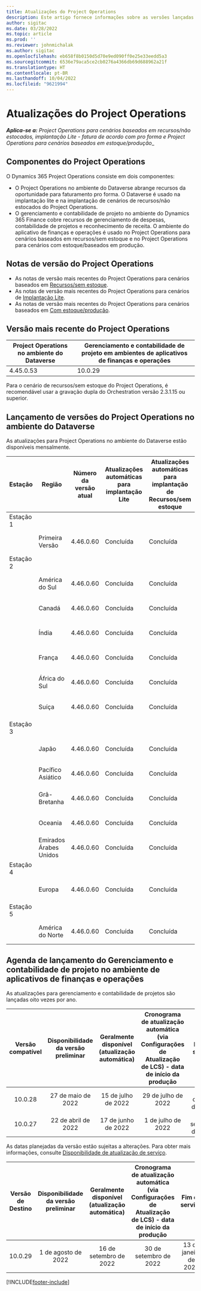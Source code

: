 ```yaml
---
title: Atualizações do Project Operations
description: Este artigo fornece informações sobre as versões lançadas do Dynamics 365 Project Operations.
author: sigitac
ms.date: 03/28/2022
ms.topic: article
ms.prod: ''
ms.reviewer: johnmichalak
ms.author: sigitac
ms.openlocfilehash: eb658f8b0150d5d70e9ed090ff0e25e33eedd5a3
ms.sourcegitcommit: 6536e79aca5ce2cb0276a4366db69d688962a21f
ms.translationtype: HT
ms.contentlocale: pt-BR
ms.lasthandoff: 10/04/2022
ms.locfileid: "9621994"
---
```

# <a name="project-operations-updates"></a>Atualizações do Project Operations

_**Aplica-se a:** Project Operations para cenários baseados em recursos/não estocados, implantação Lite - fatura de acordo com pro forma e Project Operations para cenários baseados em estoque/produção__



## <a name="project-operations-components"></a>Componentes do Project Operations

O Dynamics 365 Project Operations consiste em dois componentes:

- O Project Operations no ambiente do Dataverse abrange recursos da oportunidade para faturamento pro forma. O Dataverse é usado na implantação lite e na implantação de cenários de recursos/não estocados do Project Operations.
- O gerenciamento e contabilidade de projeto no ambiente do Dynamics 365 Finance cobre recursos de gerenciamento de despesas, contabilidade de projetos e reconhecimento de receita. O ambiente do aplicativo de finanças e operações é usado no Project Operations para cenários baseados em recursos/sem estoque e no Project Operations para cenários com estoque/baseados em produção.

## <a name="project-operations-release-notes"></a>Notas de versão do Project Operations
- As notas de versão mais recentes do Project Operations para cenários baseados em [Recursos/sem estoque](whats-new-july-2022-resource-based.md).
- As notas de versão mais recentes do Project Operations para cenários de [Implantação Lite](../pro/whats-new/whats-new-july-2022-lite.md).
- As notas de versão mais recentes do Project Operations para cenários baseados em [Com estoque/produção](../prod-pma/whats-new/whats-new-jul-2022-stocked.md).

## <a name="project-operations-latest-version"></a>Versão mais recente do Project Operations

| Project Operations no ambiente do Dataverse | Gerenciamento e contabilidade de projeto em ambientes de aplicativos de finanças e operações | 
| --- | --- |
| 4.45.0.53 | 10.0.29 |

Para o cenário de recursos/sem estoque do Project Operations, é recomendável usar a gravação dupla do Orchestration versão 2.3.1.15 ou superior.

## <a name="release-schedule-for-project-operations-on-dataverse-environment"></a>Lançamento de versões do Project Operations no ambiente do Dataverse

As atualizações para Project Operations no ambiente do Dataverse estão disponíveis mensalmente. 

| Estação | Região | Número da versão atual | Atualizações automáticas para implantação Lite | Atualizações automáticas para implantação de Recursos/sem estoque | Número da próxima versão | Próxima versão disponível ao público |
|-----------|-----------------------|-----------------|--------------------|---------------------|---------------------|---------------------|
| Estação 1 |   &nbsp;              |    &nbsp;       | &nbsp;             |      &nbsp;         |      &nbsp;         |      &nbsp;         |
|   &nbsp;  | Primeira Versão         |  4.46.0.60      | Concluída           | Concluída            | TBD                 | 07 de outubro de 2022      |
| Estação 2 |   &nbsp;              |    &nbsp;       | &nbsp;             |      &nbsp;         |      &nbsp;         |      &nbsp;         |
|   &nbsp;  | América do Sul         |  4.46.0.60      | Concluída           | Concluída            | TBD                 | 14 de outubro de 2022       |
|   &nbsp;  | Canadá                |  4.46.0.60      | Concluída           | Concluída            | TBD                 | 14 de outubro de 2022       |
|   &nbsp;  | Índia                 |  4.46.0.60      | Concluída           | Concluída            | TBD                 | 14 de outubro de 2022       |
|   &nbsp;  | França                |  4.46.0.60      | Concluída           | Concluída            | TBD                 | 14 de outubro de 2022       |
|   &nbsp;  | África do Sul          |  4.46.0.60      | Concluída           | Concluída            | TBD                 | 14 de outubro de 2022       |
|   &nbsp;  | Suíça           |  4.46.0.60      | Concluída           | Concluída            | TBD                 | 14 de outubro de 2022       |
| Estação 3 |      &nbsp;           |     &nbsp;      |     &nbsp;         |      &nbsp;         |      &nbsp;         |      &nbsp;         |
|   &nbsp;  | Japão                 |  4.46.0.60      | Concluída      | Concluída       | TBD                 | 21 de outubro de 2022       |
|   &nbsp;  | Pacífico Asiático          |  4.46.0.60      | Concluída      | Concluída       | TBD                 | 21 de outubro de 2022       |
|   &nbsp;  | Grã-Bretanha         |  4.46.0.60      | Concluída      | Concluída       | TBD                 | 21 de outubro de 2022       |
|   &nbsp;  | Oceania               |  4.46.0.60      | Concluída      | Concluída       | TBD                 | 21 de outubro de 2022       |
|   &nbsp;  | Emirados Árabes Unidos  |  4.46.0.60      | Concluída      | Concluída       | TBD                 | 21 de outubro de 2022       |
| Estação 4 |     &nbsp;            |     &nbsp;      |     &nbsp;         |      &nbsp;         |      &nbsp;         |      &nbsp;         |
|   &nbsp;  | Europa                |  4.46.0.60      | Concluída           | Concluída            | TBD           | 28 de outubro de 2022       |
| Estação 5 |     &nbsp;            |     &nbsp;      |     &nbsp;         |      &nbsp;         |      &nbsp;         |      &nbsp;         |
|   &nbsp;  | América do Norte         |  4.46.0.60      | Concluída           | Concluída            | TBD           | 04 de novembro de 2022       |

## <a name="release-schedule-for-project-management-and-accounting-in-the-finance-and-operations-apps-environment"></a>Agenda de lançamento do Gerenciamento e contabilidade de projeto no ambiente de aplicativos de finanças e operações

As atualizações para gerenciamento e contabilidade de projetos são lançadas oito vezes por ano.

|Versão compatível| Disponibilidade da versão preliminar | Geralmente disponível (atualização automática) | Cronograma de atualização automática (via Configurações de Atualização de LCS) - data de início da produção |   Fim do serviço   |
|:---------------:|:---------------------------:|:---------------------------------:|:--------------------------------------------------------------------:|:------------------:|
|     10.0.28     |      27 de maio de 2022           |        15 de julho de 2022              |                          29 de julho de 2022                               | 21 de outubro de 2022   |
|     10.0.27     |      22 de abril de 2022         |        17 de junho de 2022              |                          1 de julho de 2022                                | 16 de setembro de 2022 |

As datas planejadas da versão estão sujeitas a alterações. Para obter mais informações, consulte [Disponibilidade de atualização de serviço](/dynamics365/fin-ops-core/fin-ops/get-started/public-preview-releases?toc=%2fdynamics365%2ffinance%2ftoc.json).

|Versão de Destino | Disponibilidade da versão preliminar | Geralmente disponível (atualização automática) | Cronograma de atualização automática (via Configurações de Atualização de LCS) - data de início da produção |   Fim do serviço   |
|:---------------:|:---------------------------:|:---------------------------------:|:--------------------------------------------------------------------:|:------------------:|
|     10.0.29     |      1 de agosto de 2022         |       16 de setembro de 2022          |                        30 de setembro de 2022                            | 13 de janeiro de 2023   |

[!INCLUDE[footer-include](../includes/footer-banner.md)]
